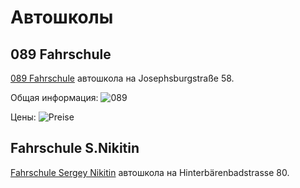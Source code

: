 # Автошколы

## 089 Fahrschule

[089 Fahrschule](https://www.089-fahrschule.de/) автошкола на Josephsburgstraße 58.

Общая информация:
![089](Resources/Fahrschulen/089/089.png)

Цены:
![Preise](Resources/Fahrschulen/089/089-preise.png)

## Fahrschule S.Nikitin

[Fahrschule Sergey Nikitin](http://fahrschule-nikitin.de/) автошкола на Hinterbärenbadstrasse 80.
